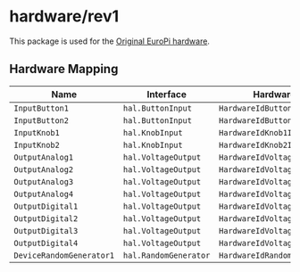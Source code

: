 # hardware/rev1

This package is used for the [Original EuroPi hardware](https://github.com/Allen-Synthesis/EuroPi/tree/main/hardware).

## Hardware Mapping

| Name | Interface | HardwareId | HardwareId Alias |
|----|----|----|----|
| `InputButton1` | `hal.ButtonInput` | `HardwareIdButton1Input` | |
| `InputButton2` | `hal.ButtonInput` | `HardwareIdButton2Input` | |
| `InputKnob1` | `hal.KnobInput` | `HardwareIdKnob1Input` | |
| `InputKnob2` | `hal.KnobInput` | `HardwareIdKnob2Input` | |
| `OutputAnalog1` | `hal.VoltageOutput` | `HardwareIdVoltage1Output` | `HardwareIdAnalog1Output` |
| `OutputAnalog2` | `hal.VoltageOutput` | `HardwareIdVoltage2Output` | `HardwareIdAnalog2Output` |
| `OutputAnalog3` | `hal.VoltageOutput` | `HardwareIdVoltage3Output` | `HardwareIdAnalog3Output` |
| `OutputAnalog4` | `hal.VoltageOutput` | `HardwareIdVoltage4Output` | `HardwareIdAnalog4Output` |
| `OutputDigital1` | `hal.VoltageOutput` | `HardwareIdVoltage5Output` | `HardwareIdDigital1Output` |
| `OutputDigital2` | `hal.VoltageOutput` | `HardwareIdVoltage6Output` | `HardwareIdDigital2Output` |
| `OutputDigital3` | `hal.VoltageOutput` | `HardwareIdVoltage7Output` | `HardwareIdDigital3Output` |
| `OutputDigital4` | `hal.VoltageOutput` | `HardwareIdVoltage8Output` | `HardwareIdDigital4Output` |
| `DeviceRandomGenerator1` | `hal.RandomGenerator` | `HardwareIdRandom1Generator` | |
